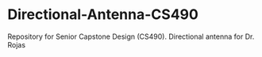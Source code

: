 # Directional-Antenna-CS490
Repository for Senior Capstone Design (CS490). Directional antenna for Dr. Rojas
